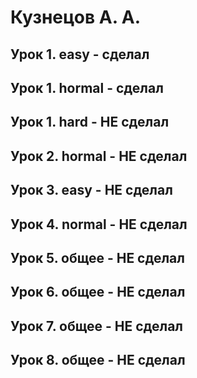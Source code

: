 # Кузнецов А. А.
## Урок 1. easy - сделал
## Урок 1. hormal - сделал
## Урок 1. hard - НЕ сделал

## Урок 2. hormal - НЕ сделал
## Урок 3. easy - НЕ сделал
## Урок 4. normal - НЕ сделал
## Урок 5. общее - НЕ сделал
## Урок 6. общее - НЕ сделал
## Урок 7. общее - НЕ сделал
## Урок 8. общее - НЕ сделал
